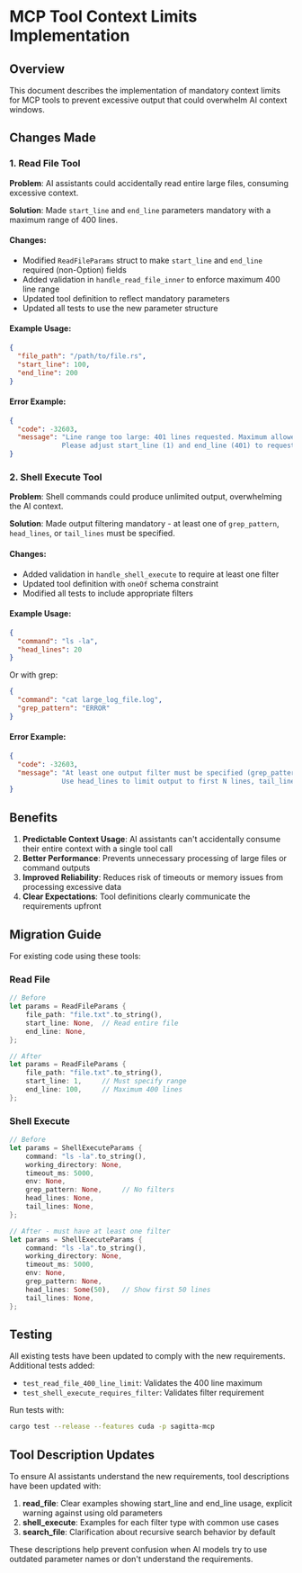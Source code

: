 # MCP Tool Context Limits Implementation

## Overview

This document describes the implementation of mandatory context limits for MCP tools to prevent excessive output that could overwhelm AI context windows.

## Changes Made

### 1. Read File Tool

**Problem**: AI assistants could accidentally read entire large files, consuming excessive context.

**Solution**: Made `start_line` and `end_line` parameters mandatory with a maximum range of 400 lines.

#### Changes:
- Modified `ReadFileParams` struct to make `start_line` and `end_line` required (non-Option) fields
- Added validation in `handle_read_file_inner` to enforce maximum 400 line range
- Updated tool definition to reflect mandatory parameters
- Updated all tests to use the new parameter structure

#### Example Usage:
```json
{
  "file_path": "/path/to/file.rs",
  "start_line": 100,
  "end_line": 200
}
```

#### Error Example:
```json
{
  "code": -32603,
  "message": "Line range too large: 401 lines requested. Maximum allowed is 400 lines. 
             Please adjust start_line (1) and end_line (401) to request fewer lines."
}
```

### 2. Shell Execute Tool

**Problem**: Shell commands could produce unlimited output, overwhelming the AI context.

**Solution**: Made output filtering mandatory - at least one of `grep_pattern`, `head_lines`, or `tail_lines` must be specified.

#### Changes:
- Added validation in `handle_shell_execute` to require at least one filter
- Updated tool definition with `oneOf` schema constraint
- Modified all tests to include appropriate filters

#### Example Usage:
```json
{
  "command": "ls -la",
  "head_lines": 20
}
```

Or with grep:
```json
{
  "command": "cat large_log_file.log",
  "grep_pattern": "ERROR"
}
```

#### Error Example:
```json
{
  "code": -32603,
  "message": "At least one output filter must be specified (grep_pattern, head_lines, or tail_lines) to prevent excessive output. 
             Use head_lines to limit output to first N lines, tail_lines for last N lines, or grep_pattern to filter specific content."
}
```

## Benefits

1. **Predictable Context Usage**: AI assistants can't accidentally consume their entire context with a single tool call
2. **Better Performance**: Prevents unnecessary processing of large files or command outputs
3. **Improved Reliability**: Reduces risk of timeouts or memory issues from processing excessive data
4. **Clear Expectations**: Tool definitions clearly communicate the requirements upfront

## Migration Guide

For existing code using these tools:

### Read File
```rust
// Before
let params = ReadFileParams {
    file_path: "file.txt".to_string(),
    start_line: None,  // Read entire file
    end_line: None,
};

// After
let params = ReadFileParams {
    file_path: "file.txt".to_string(),
    start_line: 1,     // Must specify range
    end_line: 100,     // Maximum 400 lines
};
```

### Shell Execute
```rust
// Before
let params = ShellExecuteParams {
    command: "ls -la".to_string(),
    working_directory: None,
    timeout_ms: 5000,
    env: None,
    grep_pattern: None,     // No filters
    head_lines: None,
    tail_lines: None,
};

// After - must have at least one filter
let params = ShellExecuteParams {
    command: "ls -la".to_string(),
    working_directory: None,
    timeout_ms: 5000,
    env: None,
    grep_pattern: None,
    head_lines: Some(50),   // Show first 50 lines
    tail_lines: None,
};
```

## Testing

All existing tests have been updated to comply with the new requirements. Additional tests added:
- `test_read_file_400_line_limit`: Validates the 400 line maximum
- `test_shell_execute_requires_filter`: Validates filter requirement

Run tests with:
```bash
cargo test --release --features cuda -p sagitta-mcp
```

## Tool Description Updates

To ensure AI assistants understand the new requirements, tool descriptions have been updated with:

1. **read_file**: Clear examples showing start_line and end_line usage, explicit warning against using old parameters
2. **shell_execute**: Examples for each filter type with common use cases
3. **search_file**: Clarification about recursive search behavior by default

These descriptions help prevent confusion when AI models try to use outdated parameter names or don't understand the requirements.
